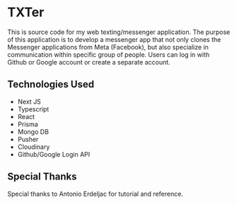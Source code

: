 # TXTer
This is source code for my web texting/messenger application.
The purpose of this application is to develop a messenger app that not only clones the Messenger applications
from Meta (Facebook), but also specialize in communication within specific group of people.
Users can log in with Github or Google account or create a separate account.

## Technologies Used
- Next JS
- Typescript
- React
- Prisma
- Mongo DB
- Pusher
- Cloudinary
- Github/Google Login API

## Special Thanks
Special thanks to Antonio Erdeljac for tutorial and reference.
